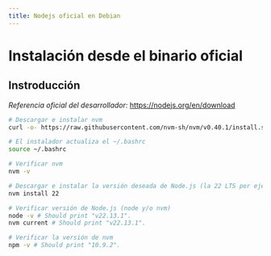 ```yaml
---
title: Nodejs oficial en Debian
---
```


# Instalación desde el binario oficial

## Instroducción

>

_Referencia oficial del desarrollador:_ https://nodejs.org/en/download

```bash
# Descargar e instalar nvm
curl -o- https://raw.githubusercontent.com/nvm-sh/nvm/v0.40.1/install.sh | bash

# El instalador actualiza el ~/.bashrc
source ~/.bashrc

# Verificar nvm
nvm -v

# Descargar e instalar la versión deseada de Node.js (la 22 LTS por ejemplo)
nvm install 22

# Verificar versión de Node.js (node y/o nvm)
node -v # Should print "v22.13.1".
nvm current # Should print "v22.13.1".

# Verificar la versión de nvm
npm -v # Should print "10.9.2".
```

